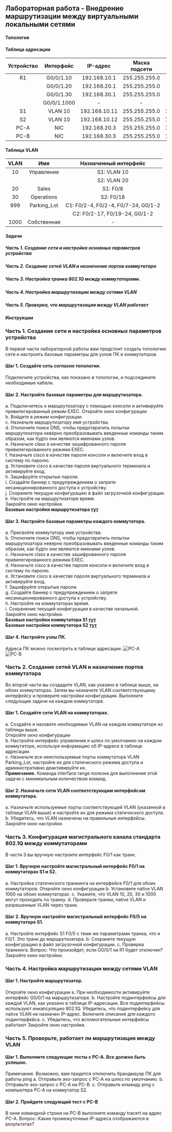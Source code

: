 ## Лабораторная работа - Внедрение маршрутизации между виртуальными локальными сетями 
#### Топология

#### Таблица адресации
|Устройство|Интерфейс|IP-адрес|Маска подсети|Шлюз по умолчанию|
|:---:|:---:|:---:|:---:|:---:|
|R1|G0/0/1.10|192.168.10.1|255.255.255.0|-|
|  |G0/0/1.20|192.168.20.1|255.255.255.0| |
|  |G0/0/1.30|192.168.30.1|255.255.255.0| |
|  |G0/0/1.1000|-|-| |
|S1|VLAN 10|192.168.10.11|255.255.255.0|192.168.10.1|
|S2|VLAN 10|192.168.10.12|255.255.255.0|192.168.10.1|
|PC-A|NIC|192.168.20.3|255.255.255.0|192.168.20.1|
|PC-B|NIC|192.168.30.3|255.255.255.0|192.168.30.1|  
#### Таблица VLAN
|VLAN|Имя|Назначенный интерфейс|
|:---:|:---:|:---:|
|10|Управление|S1: VLAN 10|
| | |S2: VLAN 20|
|20|Sales|S1: F0/6|
|30|Operations|S2: F0/18|
|999|Parking_Lot|C1: F0/2-4, F0/2-4, F0/7-24, G0/1-2|
| | |C2: F0/2-17, F0/19-24, G0/1-2|
|1000|Собственная|-|
#### Задачи
##### Часть 1. Создание сети и настройка основных параметров устройства
##### Часть 2. Создание сетей VLAN и назначение портов коммутатора
##### Часть 3. Настройка транка 802.1Q между коммутаторами.
##### Часть 4. Настройка маршрутизации между сетями VLAN
##### Часть 5. Проверка, что маршрутизация между VLAN работает
#### Инструкции
### Часть 1. Создание сети и настройка основных параметров устройства
В первой части лабораторной работы вам предстоит создать топологию сети и настроить базовые параметры для узлов ПК и коммутаторов.
#### Шаг 1. Создайте сеть согласно топологии.
Подключите устройства, как показано в топологии, и подсоедините необходимые кабели.
#### Шаг 2. Настройте базовые параметры для маршрутизатора.
a.	Подключитесь к маршрутизатору с помощью консоли и активируйте привилегированный режим EXEC.
Откройте окно конфигурации  
b.	Войдите в режим конфигурации.  
c.	Назначьте маршрутизатору имя устройства.  
d.	Отключите поиск DNS, чтобы предотвратить попытки маршрутизатора неверно преобразовывать введенные команды таким образом, как будто они являются именами узлов.  
e.	Назначьте class в качестве зашифрованного пароля привилегированного режима EXEC.  
f.	Назначьте cisco в качестве пароля консоли и включите вход в систему по паролю.  
g.	Установите cisco в качестве пароля виртуального терминала и активируйте вход.  
h.	Зашифруйте открытые пароли.  
i.	Создайте баннер с предупреждением о запрете несанкционированного доступа к устройству.  
j.	Сохраните текущую конфигурацию в файл загрузочной конфигурации.  
k.	Настройте на маршрутизаторе время.  
Закройте окно настройки.  
**Базовые настройки маршрутизатора [тут](Basic_configure_R1.txt)**  
#### Шаг 3. Настройте базовые параметры каждого коммутатора.
a.	Присвойте коммутатору имя устройства.  
b.	Отключите поиск DNS, чтобы предотвратить попытки маршрутизатора неверно преобразовывать введенные команды таким образом, как будто они являются именами узлов.  
c.	Назначьте class в качестве зашифрованного пароля привилегированного режима EXEC.  
d.	Назначьте cisco в качестве пароля консоли и включите вход в систему по паролю.  
e.	Установите cisco в качестве пароля виртуального терминала и активируйте вход.  
f.	Зашифруйте открытые пароли.  
g.	Создайте баннер с предупреждением о запрете несанкционированного доступа к устройству.  
h.	Настройте на коммутаторах время.  
i.	Сохранение текущей конфигурации в качестве начальной.  
Закройте окно настройки.  
**Базовые настройки коммутатора S1 [тут](Basic_configure_S1.txt)**  
**Базовые настройки коммутатора S2 [тут](Basic_configure_S2.txt)**  
#### Шаг 4. Настройте узлы ПК.
Адреса ПК можно посмотреть в таблице адресации.
![PC-A](Basic_PC-A_1.png)  
![PC-B](Basic_PC-B_1.png)  
### Часть 2. Создание сетей VLAN и назначение портов коммутатора
Во второй части вы создадите VLAN, как указано в таблице выше, на обоих коммутаторах. Затем вы назначите VLAN соответствующему интерфейсу и проверите настройки конфигурации. Выполните следующие задачи на каждом коммутаторе.
#### Шаг 1. Создайте сети VLAN на коммутаторах.
a.	Создайте и назовите необходимые VLAN на каждом коммутаторе из таблицы выше.  
Откройте окно конфигурации  
b.	Настройте интерфейс управления и шлюз по умолчанию на каждом коммутаторе, используя информацию об IP-адресе в таблице адресации.  
c.	Назначьте все неиспользуемые порты коммутатора VLAN Parking_Lot, настройте их для статического режима доступа и административно деактивируйте их.  
**Примечание.** Команда interface range полезна для выполнения этой задачи с минимальным количеством команд.  
![]()  
#### Шаг 2. Назначьте сети VLAN соответствующим интерфейсам коммутатора.
a.	Назначьте используемые порты соответствующей VLAN (указанной в таблице VLAN выше) и настройте их для режима статического доступа.
b.	Убедитесь, что VLAN назначены на правильные интерфейсы.
Закройте окно настройки.
### Часть 3. Конфигурация магистрального канала стандарта 802.1Q между коммутаторами
В части 3 вы вручную настроите интерфейс F0/1 как транк.
#### Шаг 1. Вручную настройте магистральный интерфейс F0/1 на коммутаторах S1 и S2.
a.	Настройка статического транкинга на интерфейсе F0/1 для обоих коммутаторов.
Откройте окно конфигурации
b.	Установите native VLAN 1000 на обоих коммутаторах.
c.	Укажите, что VLAN 10, 20, 30 и 1000 могут проходить по транку.
d.	Проверьте транки, native VLAN и разрешенные VLAN через транк.
#### Шаг 2. Вручную настройте магистральный интерфейс F0/5 на коммутаторе S1.
a.	Настройте интерфейс S1 F0/5 с теми же параметрами транка, что и F0/1. Это транк до маршрутизатора.
b.	Сохраните текущую конфигурацию в файл загрузочной конфигурации.
c.	Проверка транкинга.
Вопрос:
Что произойдет, если G0/0/1 на R1 будет отключен?
Закройте окно настройки.
### Часть 4. Настройка маршрутизации между сетями VLAN
#### Шаг 1. Настройте маршрутизатор.
Откройте окно конфигурации
a.	При необходимости активируйте интерфейс G0/0/1 на маршрутизаторе.
b.	Настройте подинтерфейсы для каждой VLAN, как указано в таблице IP-адресации. Все подинтерфейсы используют инкапсуляцию 802.1Q. Убедитесь, что подинтерфейсу для native VLAN не назначен IP-адрес. Включите описание для каждого подинтерфейса.
c.	Убедитесь, что вспомогательные интерфейсы работают
Закройте окно настройки.
### Часть 5. Проверьте, работает ли маршрутизация между VLAN
#### Шаг 1. Выполните следующие тесты с PC-A. Все должно быть успешно.
Примечание. Возможно, вам придется отключить брандмауэр ПК для работы ping
a.	Отправьте эхо-запрос с PC-A на шлюз по умолчанию.
b.	Отправьте эхо-запрос с PC-A на PC-B.
c.	Отправьте команду ping с компьютера PC-A на коммутатор S2.
#### Шаг 2. Пройдите следующий тест с PC-B
В окне командной строки на PC-B выполните команду tracert на адрес PC-A.
Вопрос:
Какие промежуточные IP-адреса отображаются в результатах?

